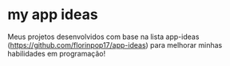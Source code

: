 # my app ideas
Meus projetos desenvolvidos com base na lista app-ideas (https://github.com/florinpop17/app-ideas) para melhorar minhas habilidades em programação!
